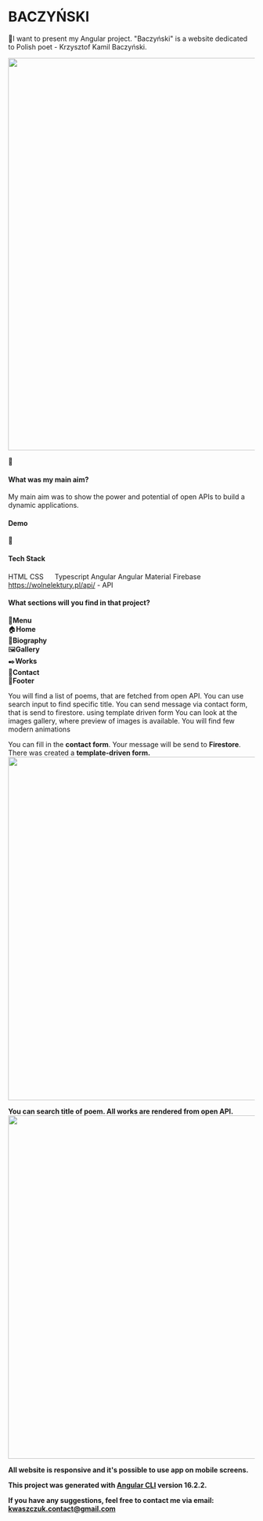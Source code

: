 <h1>BACZYŃSKI</h1>

📱I want to present my Angular project. "Baczyński" is a website dedicated to Polish poet - Krzysztof Kamil Baczyński.

<img src="https://github.com/w-kasia/Baczynski/assets/121196574/a5713fe4-772d-4041-8b95-e85fa61665bb" width="800">

🎯<h4>What was my main aim?</h4>
My main aim was to show the power and potential of open APIs to build a dynamic applications. 

<h4>Demo</h4>

🔨<h4>Tech Stack</h4>
HTML
CSS
<img src="https://github.com/w-kasia/Baczynski/assets/121196574/cb839aca-8e26-4841-aa3f-79287b29ef1f" width="15px">
Typescript
Angular 
Angular Material
Firebase
https://wolnelektury.pl/api/ - API

<h4>What sections will you find in that project?</h4>
🧭<b>Menu</b></br>
🏠<b>Home</b></br>
📖<b>Biography</b></br>
🖼️<b>Gallery</b></br>
✒️<b>Works</b></br>
📨<b>Contact</b></br>
🦶<b>Footer</b></br>


You will find a list of poems, that are fetched from open API. You can use search input to find specific title.
You can send message via contact form, that is send to firestore. using template driven form
You can look at the images gallery, where preview of images is available. 
You will find few modern animations

You can fill in the <b>contact form</b>. Your message will be send to <b>Firestore</b>. There was created a <b>template-driven form<b>.
<img src="https://github.com/w-kasia/Baczynski/assets/121196574/e0e5de78-3223-4fd2-9289-d6801df0b1f6" width="700">

You can search title of poem. All works are rendered from open API. 
<img src="https://github.com/w-kasia/Baczynski/assets/121196574/582a2636-f86c-4b6b-b1a8-66e17a5c7765" width="700">



All website is responsive and it's possible to use app on mobile screens.

This project was generated with [Angular CLI](https://github.com/angular/angular-cli) version 16.2.2.

If you have any suggestions, feel free to contact me via email: kwaszczuk.contact@gmail.com
